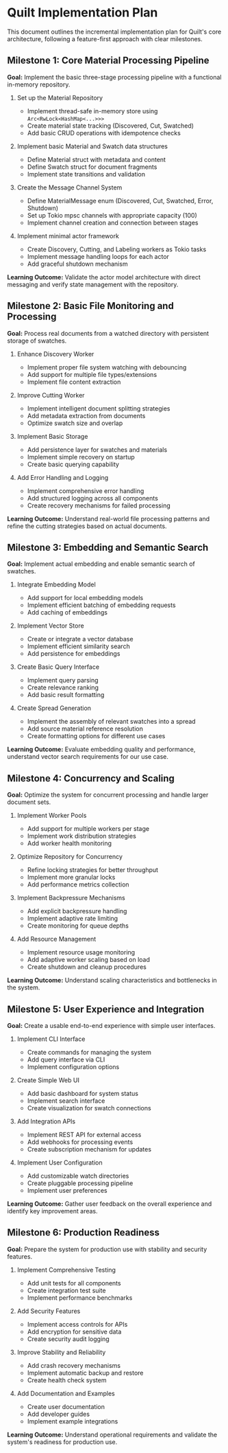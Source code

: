# Quilt Implementation Plan

This document outlines the incremental implementation plan for Quilt's core architecture, following a feature-first approach with clear milestones.

## Milestone 1: Core Material Processing Pipeline

**Goal:** Implement the basic three-stage processing pipeline with a functional in-memory repository.

1. Set up the Material Repository

   - Implement thread-safe in-memory store using `Arc<RwLock<HashMap<...>>>`
   - Create material state tracking (Discovered, Cut, Swatched)
   - Add basic CRUD operations with idempotence checks

2. Implement basic Material and Swatch data structures

   - Define Material struct with metadata and content
   - Define Swatch struct for document fragments
   - Implement state transitions and validation

3. Create the Message Channel System

   - Define MaterialMessage enum (Discovered, Cut, Swatched, Error, Shutdown)
   - Set up Tokio mpsc channels with appropriate capacity (100)
   - Implement channel creation and connection between stages

4. Implement minimal actor framework
   - Create Discovery, Cutting, and Labeling workers as Tokio tasks
   - Implement message handling loops for each actor
   - Add graceful shutdown mechanism

**Learning Outcome:** Validate the actor model architecture with direct messaging and verify state management with the repository.

## Milestone 2: Basic File Monitoring and Processing

**Goal:** Process real documents from a watched directory with persistent storage of swatches.

1. Enhance Discovery Worker

   - Implement proper file system watching with debouncing
   - Add support for multiple file types/extensions
   - Implement file content extraction

2. Improve Cutting Worker

   - Implement intelligent document splitting strategies
   - Add metadata extraction from documents
   - Optimize swatch size and overlap

3. Implement Basic Storage

   - Add persistence layer for swatches and materials
   - Implement simple recovery on startup
   - Create basic querying capability

4. Add Error Handling and Logging
   - Implement comprehensive error handling
   - Add structured logging across all components
   - Create recovery mechanisms for failed processing

**Learning Outcome:** Understand real-world file processing patterns and refine the cutting strategies based on actual documents.

## Milestone 3: Embedding and Semantic Search

**Goal:** Implement actual embedding and enable semantic search of swatches.

1. Integrate Embedding Model

   - Add support for local embedding models
   - Implement efficient batching of embedding requests
   - Add caching of embeddings

2. Implement Vector Store

   - Create or integrate a vector database
   - Implement efficient similarity search
   - Add persistence for embeddings

3. Create Basic Query Interface

   - Implement query parsing
   - Create relevance ranking
   - Add basic result formatting

4. Create Spread Generation
   - Implement the assembly of relevant swatches into a spread
   - Add source material reference resolution
   - Create formatting options for different use cases

**Learning Outcome:** Evaluate embedding quality and performance, understand vector search requirements for our use case.

## Milestone 4: Concurrency and Scaling

**Goal:** Optimize the system for concurrent processing and handle larger document sets.

1. Implement Worker Pools

   - Add support for multiple workers per stage
   - Implement work distribution strategies
   - Add worker health monitoring

2. Optimize Repository for Concurrency

   - Refine locking strategies for better throughput
   - Implement more granular locks
   - Add performance metrics collection

3. Implement Backpressure Mechanisms

   - Add explicit backpressure handling
   - Implement adaptive rate limiting
   - Create monitoring for queue depths

4. Add Resource Management
   - Implement resource usage monitoring
   - Add adaptive worker scaling based on load
   - Create shutdown and cleanup procedures

**Learning Outcome:** Understand scaling characteristics and bottlenecks in the system.

## Milestone 5: User Experience and Integration

**Goal:** Create a usable end-to-end experience with simple user interfaces.

1. Implement CLI Interface

   - Create commands for managing the system
   - Add query interface via CLI
   - Implement configuration options

2. Create Simple Web UI

   - Add basic dashboard for system status
   - Implement search interface
   - Create visualization for swatch connections

3. Add Integration APIs

   - Implement REST API for external access
   - Add webhooks for processing events
   - Create subscription mechanism for updates

4. Implement User Configuration
   - Add customizable watch directories
   - Create pluggable processing pipeline
   - Implement user preferences

**Learning Outcome:** Gather user feedback on the overall experience and identify key improvement areas.

## Milestone 6: Production Readiness

**Goal:** Prepare the system for production use with stability and security features.

1. Implement Comprehensive Testing

   - Add unit tests for all components
   - Create integration test suite
   - Implement performance benchmarks

2. Add Security Features

   - Implement access controls for APIs
   - Add encryption for sensitive data
   - Create security audit logging

3. Improve Stability and Reliability

   - Add crash recovery mechanisms
   - Implement automatic backup and restore
   - Create health check system

4. Add Documentation and Examples
   - Create user documentation
   - Add developer guides
   - Implement example integrations

**Learning Outcome:** Understand operational requirements and validate the system's readiness for production use.

